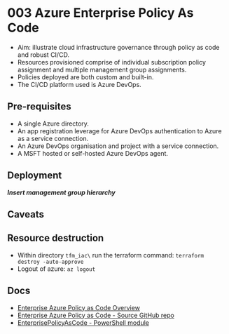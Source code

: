 # 003 Azure Enterprise Policy As Code

* Aim: illustrate cloud infrastructure governance through policy as code and robust CI/CD.
* Resources provisioned comprise of individual subscription policy assignment and multiple management group assignments.
* Policies deployed are both custom and built-in.
* The CI/CD platform used is Azure DevOps.

## Pre-requisites

* A single Azure directory.
* An app registration leverage for Azure DevOps authentication to Azure as a service connection. 
* An Azure DevOps organisation and project with a service connection.
* A MSFT hosted or self-hosted Azure DevOps agent. 

## Deployment 

***Insert management group hierarchy***

## Caveats

## Resource destruction 

* Within directory `tfm_iac\` run the terraform command: `terraform destroy -auto-approve`
* Logout of azure: `az logout`

## Docs

* [Enterprise Azure Policy as Code Overview](https://azure.github.io/enterprise-azure-policy-as-code/)
* [Enterprise Azure Policy as Code - Source GitHub repo](https://github.com/Azure/enterprise-azure-policy-as-code)
* [EnterprisePolicyAsCode - PowerShell module](https://www.powershellgallery.com/packages/EnterprisePolicyAsCode/10.8.9)
